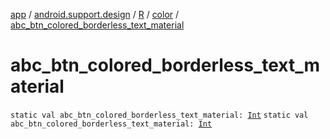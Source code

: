 [app](../../../index.md) / [android.support.design](../../index.md) / [R](../index.md) / [color](index.md) / [abc_btn_colored_borderless_text_material](.)

# abc_btn_colored_borderless_text_material

`static val abc_btn_colored_borderless_text_material: `[`Int`](https://kotlinlang.org/api/latest/jvm/stdlib/kotlin/-int/index.html)
`static val abc_btn_colored_borderless_text_material: `[`Int`](https://kotlinlang.org/api/latest/jvm/stdlib/kotlin/-int/index.html)